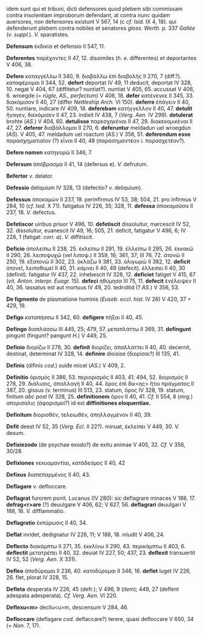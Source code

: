 idem sunt qui et tribuni, dicti defensores quod plebem sibi commissam
contra insolentiam improborum defendant, at contra nunc quidam
auersores, non defensores existunt V 567, 14 (c *cf. Isid.* IX 4, 18).
qui defenderunt plebem contra nobiles et senatores *gloss. Werth. p.*
337 *Gallée* (*v. suppl.*). *V.* sparatistes.

**Defensum** ἐκδικία et defensio II 547, 11.

**Deferentes** παρέχοντες II 47, 12. dissimiles (*h. e.* differentes) et
deportantes V 406, 38.

**Defero** καταγγέλλω II 340, 9. διαβάλλω ἐπὶ διαβολῆς II 270, 7
(diff.?). καταφέρομαι II 344, 52. **defert** deportat IV 49, 11 deducit,
deportat IV 328, 10. negat V 404, 67 (diffitetur? nuntiat?). nuntiat V
405, 65. accussat V 406, 6. wroegde (= *rügte*, *AS., perfectum*) V 406,
18. **defer** κατένεγκε II 345, 33. διακόμισον II 40, 27 (differ
*Nettleship Arch.* VI 150). **deferre** ἐπάγειν II 40, 50. nuntiare,
indicare IV 409, 18. **deferebam** κατήγγελλον II 40, 47. **detulit**
ἤγαγεν, διεκόμισεν II 47, 23. indixit IV 438, 7 (*Verg. Aen.* IV 299).
**detulerat** brohte (*AS.*) V 404, 60. **detulisse** παρεσχηκέναι II
47, 29. διακεκομικέναι II 47, 27. **deferor** διαβάλλομαι II 270, 6.
**deferuntur** meldadun uel wroegdun (*AS*). V 405, 47. meldadum uel
roactum (*AS.*) V 356, 51. **deferendum esse** παρασχηματιαῖον (?) εἶναι
II 40, 48 (παρασημαντέον *i.* παρασχετέον?).

**Defero nomen** κατηγορῶ II 346, 7.

**Defersum** ἀπόβρασμα II 41, 14 (defersus e). *V.* defrutum.

**Befertor** *v.* delator.

**Defessio** deliquium IV 328, 13 (defectio? *v.* deliquium).

**Defessus** ἀποκαμών II 237, 19. perinfirmus IV 53, 38; 504, 21. pro
infirmus V 284, 10 (*cf. Isid.* X 71). fatigatus IV 226, 35; 328, 11.
**defessa** ἀποκαμοῦσα II 237, 18. *V.* defectus.

**Defetiscor** uiribus priuor V 496, 10. **defetiscit** dissoluitur,
marcescit IV 52, 32. dissoluitur, euanescit IV 49, 16; 505, 21. deficit,
fatigatur V 496, 6; IV 228, 1 (fatigat: *corr. a*). *V.* diffitiscit.

**Deficio** ἀπολείπω II 238, 25. ἐκλείπω II 291, 19. ἐλλείπω II 295, 26.
ἐκκακῶ II 290, 26. λειποψυχῶ (*vel* λιποψ.) II 359, 16; 361, 37; III 76,
72. ἀτονῶ II 250, 19. ἐξατονῶ II 302, 23. ὀκλάζω II 381, 33. ὀλιγωρῶ II
382, 12. **deficit** ἀτονεῖ, λειποθυμεῖ II 40, 31. κάμνει II 40, 49
(defecit). ἐλλειπει II 40, 30 (definit). fatigatur IV 437, 22.
inhebescit IV 328, 12. **deficiet** fatiget V 415, 67 (*vit. Anton.
interpr. Euagr.* 15). **defeci** ἠθύμησα III 75, 11. **defecit**
ἐνέλειψεν II 40, 36. lassatus est aut mortuus IV 49, 20. tedridtid (?
*AS.*) V 356, 53.

**De figmento** de plasmatione hominis (*Euseb. eccl. hist.* IV 26) V
420, 37 = 429, 19.

**Defigo** καταπήσσω II 342, 60. **defigere** πῆξαι II 40, 45.

**Defingo** διαπλάσσω III 445, 25; 479, 57. μεταπλάττω II 369, 31.
**defingunt** pingunt (fingunt? pangunt *H.*) V 449, 25.

**Definio** διορίζω II 278, 30. **definit** διορίζει, ἀπαλλάττει II 40,
40. decernit, destinat, determinat IV 328, 14. **definire** dioisise
(διορίσαι?) III 135, 41.

**Definis** (difinis *cod.*) suiđe micel (*AS.*) V 409, 2.

**Definitio** ὁρισμός II 386, 53. περιορισμός II 403, 41; 494, 52.
διορισμός II 278, 29. διάλυσις, ἀπαλλαγή II 40, 44. ὅρος ἐπὶ δίκ\<ης\>
ἤτοι πράγματος II 387, 20. gissus (*v.* terminus) III 513, 23. statum,
ὅρος IV 328, 19. statum, finitum *abc post* IV 328, 25. **definitionem**
ὅρον II 40, 41. *Cf.* II 554, 8 (*mrg.*) απορισαλις (ἀφορισμοί?) id est
**diffinitiones eloquentiae.**

**Definitum** διορισθέν, τελειωθέν, ἀπηλλαγμένον II 40, 39.

**Defit** deest IV 52, 35 (*Verg. Ecl.* II 22?). minuat, ἐκλείπει V
449, 30. *V.* desum.

**Defixiezodo** (de psychae exodo?) de exitu animae V 405, 32. *Cf.* V
356, 30/28.

**Defixiones** νεκυομαντίαι, κατάδεσμος II 40, 42

**Defixus** διαπεπαρμένος II 40, 43.

**Deflagare** *v.* defloccare.

**Deflagrat** furorem ponit. Lucanus (IV 280): sic deflagrare minaces V
188, 17. **defrag\<r\>are** (?) deuulgare V 406, 62; V 627, 56.
**deflagrari** deuulgari V 188, 16. *V.* difflammatio.

**Deflagratio** ἐκπύρωσις II 40, 34.

**Deflat** inridet, dedignatur IV 226, 11; V 188, 18. inludit V 406, 24.

**Deflecto** διακάμπτω II 271, 35. ἐκκλίνω II 290, 43. περικάμπτω II
403, 6. **deflectit** μετατρέπει II 40, 32. deuiat IV 227, 50; 437, 23.
**deflexit** transuertit IV 52, 52 (*Verg. Aen.* X 331).

**Defleo** ἀποδύρομαι II 236, 40. κατοδύρομαι II 346, 16. **deflet**
luget IV 226, 26. flet, plorat IV 328, 15.

**Defleta** desperata IV 226, 45 (defr.); V 496, 9 (*item*); 449, 27
(deflent adespata adesperata). *Cf. Verg. Aen.* VI 220.

**Deflexu\<m\>** decliu\<u\>m, descensum V 284, 46.

**Defloccare** (deflagare *cod.* deflaccare?) terere, quasi defloccare V
650, 34 (= *Non.* 7, 17).

